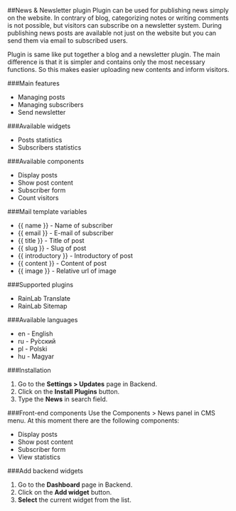 ##News & Newsletter plugin
Plugin can be used for publishing news simply on the website. In contrary of blog, categorizing notes or writing comments is not possible, but visitors can subscribe on a newsletter system. During publishing news posts are available not just on the website but you can send them via email to subscribed users.

Plugin is same like put together a blog and a newsletter plugin. The main difference is that it is simpler and contains only the most necessary functions. So this makes easier uploading new contents and inform visitors.

###Main features
* Managing posts
* Managing subscribers
* Send newsletter

###Available widgets
* Posts statistics
* Subscribers statistics

###Available components
* Display posts
* Show post content
* Subscriber form
* Count visitors

###Mail template variables
* {{ name }} - Name of subscriber
* {{ email }} - E-mail of subscriber
* {{ title }} - Title of post
* {{ slug }} - Slug of post
* {{ introductory }} - Introductory of post
* {{ content }} - Content of post
* {{ image }} - Relative url of image

###Supported plugins
* RainLab Translate
* RainLab Sitemap

###Available languages
* en - English
* ru - Pу́сский
* pl - Polski
* hu - Magyar

###Installation
1. Go to the __Settings > Updates__ page in Backend.
1. Click on the __Install Plugins__ button.
1. Type the __News__ in search field.

###Front-end components
Use the Components > News panel in CMS menu. At this moment there are the following components:
* Display posts
* Show post content
* Subscriber form
* View statistics

###Add backend widgets
1. Go to the __Dashboard__ page in Backend.
1. Click on the __Add widget__ button.
1. __Select__ the current widget from the list.
